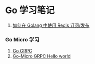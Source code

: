 # Go 学习笔记

1. [如何在 Golang 中使用 Redis 订阅/发布](./redis-pubsub/README.md) 

### Go Micro 学习
1. [Go GRPC](./grpc/README.md)
2. [Go-Micro GRPC Hello world](go-micro/helloworld/README.md) 